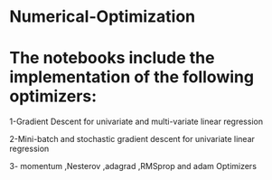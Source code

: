# Numerical-Optimization
# The notebooks include the implementation of the following optimizers:

1-Gradient Descent for univariate and multi-variate linear regression

2-Mini-batch and stochastic gradient descent for univariate linear regression

3- momentum ,Nesterov ,adagrad ,RMSprop and adam Optimizers
